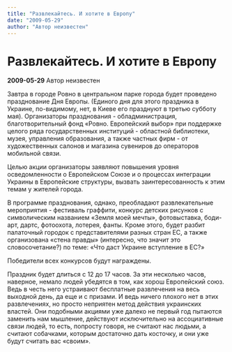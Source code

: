 ```yaml
---
title: "Развлекайтесь. И хотите в Европу"
date: "2009-05-29"
author: "Автор неизвестен"
---
```


# Развлекайтесь. И хотите в Европу

**2009-05-29** Автор неизвестен

Завтра в городе Ровно в центральном парке города будет проведено празднование Дня Европы. (Единого дня для этого праздника в Украине, по-видимому, нет, в Киеве его празднуют в третью субботу мая). Организаторы празднования - обладминистрация, благотворительный фонд «Ровно. Европейский выбор» при поддержке целого ряда государственных институций - областной библиотеки, музея, управления образования, а также частных фирм - от художественных салонов и магазина сувениров до операторов мобильной связи.

Целью акции организаторы заявляют повышения уровня осведомленности о Европейском Союзе и о процессах интеграции Украины в Европейские структуры, вызвать заинтересованность к этим темам у жителей города.

В программе празднования, однако, преобладают развлекательные мероприятия - фестиваль граффити, конкурс детских рисунков с символическим названием «Земля моей мечты», фотовыставка, боди-арт, дартс, фотоохота, лотерея, фанты. Кроме этого, будет разбит палаточный городок с представителями разных стран ЕС, а также организована «стена правды» (интересно, что значит это словосочетание?) по теме: «Что даст Украине вступление в ЕС?»

Победители всех конкурсов будут награждены.

Праздник будет длиться с 12 до 17 часов. За эти несколько часов, наверное, немало людей убедятся в том, как хорош Европейский союз. Ведь в честь него устраивают бесплатные развлечения на весь выходной день, да еще и с призами. И ведь ничего плохого нет в этих развлечениях, но просто неприятен метод действия украинских властей. Они подобными акциями уже далеко не первый год пытаются заменить нам мышление, действуют исключительно на ассоциативные связи людей, то есть, попросту говоря, не считают нас людьми, а считают собачками, которым достаточно дать косточку, и они уже будут считать вас «своим».